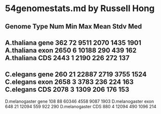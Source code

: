 # 54genomestats.md by Russell Hong

Genome			Type	Num		Min		Max		Mean	Stdv	Med
---------------------------------------------------------------------
A.thaliana  	gene	362		72		9511	2070	1435	1901
A.thaliana		exon	2650	6		10188	290		439		162
A.thaliana		CDS		2443	1		2190	226		272		137
---------------------------------------------------------------------
C.elegans		gene	260		21		22887	2719	3755	1524
C.elegans		exon	2658	3		3783	236		224		163
C.elegans		CDS		2078	3		1309	206		176		153
---------------------------------------------------------------------
D.melanogaster	gene	108		88		60346	4558	9087	1903
D.melanogaster	exon	648		21		12094	559		922		290
D.melanogaster	CDS		880		4		12094	490		1096	214
